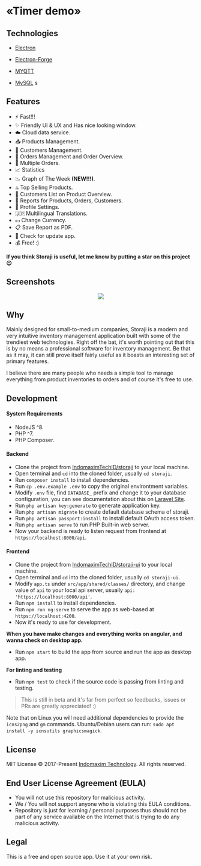  
# «Timer demo»  
 
## Technologies
- [Electron](https://electronjs.org/)
- [Electron-Forge](https://www.electronforge.io/)

- [MYQTT](https://www.npmjs.com/package/mqtt/)
- [MySQL](https://www.npmjs.com/package/mysql/)
 s
    
## Features
- :zap: Fast!!!
- :sparkles: Friendly UI & UX and Has nice looking window.
- :cloud: Cloud data service.
- :inbox_tray: Products Management.
- :busts_in_silhouette: Customers Management.
- :truck: Orders Management and Order Overview.
- :ship: Multiple Orders.
- :chart_with_upwards_trend: Statistics
- :chart_with_downwards_trend: Graph of The Week **(NEW!!!)**.
- :top: Top Selling Products.
- :open_hands: Customers List on Product Overview.
- :bookmark_tabs: Reports for Products, Orders, Customers.
- :key: Profile Settings.
- :jp: Multilingual Translations.
- :yen: Change Currency.
- :clipboard: Save Report as PDF.
- :100: Check for update app.
- :moneybag: Free! :)

**If you think Storaji is useful, let me know by putting a star on this project :wink:**

## Screenshots
<p align="center">
  <img src="https://github.com/IndomaximTechID/storaji/blob/gh-pages/screenshoots/cover.png?raw=true" />
</p>

## Why
Mainly designed for small-to-medium companies, Storaji is a modern and very intuitive inventory management application built with some of the trendiest web technologies.
Right off the bat, it's worth pointing out that this is by no means a professional software for inventory management. Be that as it may, it can still prove itself fairly useful as it boasts an interesting set of primary features.

I believe there are many people who needs a simple tool to manage everything from product inventories to orders and of course it's free to use.

## Development

#### System Requirements
- NodeJS ^8.
- PHP ^7.
- PHP Composer.

#### Backend
- Clone the project from [IndomaximTechID/storaji](https://github.com/IndomaximTechID/storaji/) to your local machine.
- Open terminal and `cd` into the cloned folder, usually `cd storaji`.
- Run `composer install` to install dependencies.
- Run `cp .env.example .env` to copy the original environtment variables.
- Modify `.env` file, find `DATABASE_` prefix and change it to your database configuration, you can see documentation about this on [Laravel Site](https://laravel.com/docs/configuration#environment-configuration).
- Run `php artisan key:generate` to generate application key.
- Run `php artisan migrate` to create default database schema of storaji.
- Run `php artisan passport:install` to install default OAuth access token.
- Run `php artisan serve` to run PHP Built-in web server.
- Now your backend is ready to listen request from frontend at `https://localhost:8000/api`.

#### Frontend
- Clone the project from [IndomaximTechID/storaji-ui](https://github.com/IndomaximTechID/storaji-ui/) to your local machine.
- Open terminal and `cd` into the cloned folder, usually `cd storaji-ui`.
- Modify `app.ts` under `src/app/shared/classes/` directory, and change value of `api` to your local api server, usually `api: 'https://localhost:8000/api'`.
- Run `npm install` to install dependencies.
- Run `npm run ng:serve` to serve the app as web-based at `https://localhost:4200`.
- Now it's ready to use for development.

**When you have make changes and everything works on angular, and wanna check on desktop app.**
- Run `npm start` to build the app from source and run the app as desktop app.

**For linting and testing**
- Run `npm test` to check if the source code is passing from linting and testing.

> This is still in beta and it's far from perfect so feedbacks, issues or PRs are greatly appreciated! :)

Note that on Linux you will need additional dependencies to provide the `icns2png` and `gm` commands. Ubuntu/Debian users can run: `sudo apt install -y icnsutils graphicsmagick`.

## License
MIT License © 2017-Present [Indomaxim Technology](https://github.com/IndomaximTechID). All rights reserved.

## End User License Agreement (EULA)
- You will not use this repository for malicious activity.
- We / You will not support anyone who is violating this EULA conditions.
- Repository is just for learning / personal purposes thus should not be part of any service available on the Internet that is trying to do any malicious activity.

## Legal
This is a free and open source app. Use it at your own risk.

